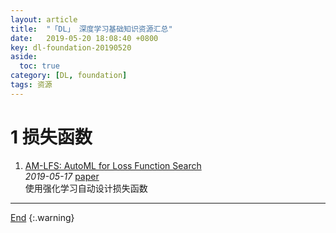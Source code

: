 ```yaml
---
layout: article
title:  "「DL」 深度学习基础知识资源汇总"
date:   2019-05-20 18:08:40 +0800
key: dl-foundation-20190520
aside:
  toc: true
category: [DL, foundation]
tags: 资源
---
```



<!--more-->


# 1 损失函数
1. [AM-LFS: AutoML for Loss Function Search](https://arxiv.org/abs/1905.07375)   
*2019-05-17* [paper](https://arxiv.org/abs/1905.07375)    
使用强化学习自动设计损失函数    

-------------------  
[End](#1-书籍)
{:.warning}  
